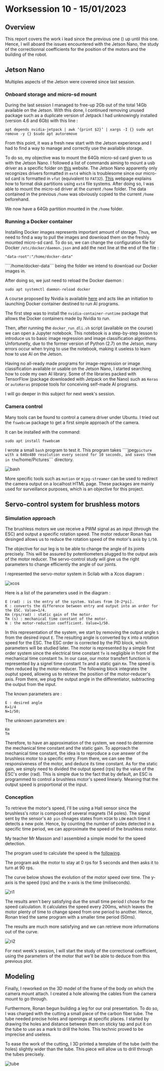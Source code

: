 # Worksession 10 - 15/01/2023

## Overview 

This report covers the work i lead since the previous one () up until this one. Hence, I will aboard the issues encountered with the Jetson Nano, the study of the correctionnal coefficients for the position of the motors and the building of the robot. 

## Jetson Nano 

Multiples aspects of the Jetson were covered since last session.

### Onboard storage and micro-sd mount

During the last session I managed to free-up 2Gb out of the total 14Gb available on the Jetson. 
With this done, I continued removing unused package such as a duplicate version of Jetpack I had unknowingly installed (version 4.6 and 6Gb) with this line :

    apt depends nvidia-jetpack | awk ‘{print $2}’ | xargs -I {} sudo apt remove -y {} $sudo apt autoremove 

From this point, it was a fresh new start with the Jetson experience and I had to find a way to manage and correctly use the available storage.

To do so, my objective was to mount the 64Gb micro-sd card given to us with the Jetson Nano. 
I followed a list of commands aiming to mount a usb driver as a specific folder on [this](https://askubuntu.com/questions/21321/move-home-folder-to-second-drive) website.<!--  (Thanks to Nino Mulac for the solution) -->
The Jetson Nano apparently only recognizes drivers formatted in ```ext4``` which is troublesome since our micro-sd card is formatted in ```vfat``` (equivalent to ```FAT32```). 
[This](https://phoenixnap.com/kb/linux-format-disk) webpage explains how to format disk partitions using ```ext4``` file systems. After doing so, I was able to mount the micro-sd driver at the current ```/home``` folder. 
The data contained in the previous ```/home``` was obviously copied to the current ```/home``` beforehand. 

We now have a 64Gb partition mounted in the ```/home``` folder.

### Running a Docker container

Installing Docker images represents important amount of storage. Thus, we need to find a way to pull the images and download them on the freshly mounted micro-sd card. 
To do so, we can change the configuration file for Docker ```/etc/docker/daemon.json``` and add the next line at the end of the file :

    "data-root":"/home/docker-data"

````/home/docker-data``` being the folder we intend to download our Docker images in.

After doing so, we just need to reload the Docker daemon :

    sudo apt systemctl daemon-reload docker

A course proposed by Nvidia is available [here](https://developer.nvidia.com/embedded/learn/jetson-ai-certification-programs#course_outline) and acts like an initiation to launching Docker container destined to run AI programs.

The first step was to install the ```nvidia-container-runtime``` package that allows the Docker containers made by Nvidia to run. 

Then, after running the ```docker_run_dli.sh``` script (available on the course) we can open a Jupyter notebook. This notebook is a step-by-step lesson to introduce us to basic image regression and image classification algorithms. 
Unfortunetly, due to the former version of Python (2.7) on the Jetson, many errors occur when trying to use the notebook, making it useless to learn how to use AI on the Jetson.

Having no all-ready made programs for image-regression or image classification available or usable on the Jetson Nano, I started searching how to code my own AI library. Some of the libraries packed with TensorFlow (package downloaded with Jetpack on the Nano) such as ```Keras``` or ```autoKeras``` propose tools for conceiving self-made AI programs.

I will go deeper in this subject for next week's session.

### Camera control

Many tools can be found to control a camera driver under Ubuntu.
I tried out the ```fswebcam``` package to get a first simple approach of the camera.

It can be installed with the command:

    sudo apt install fswebcam

I wrote a small ```bash``` program to test it. This program takes ````jpeg``` picture with a 640x480 resolution every second for 10 seconds, and saves them in the ```/home/Pictures``` directory.


![bash](https://user-images.githubusercontent.com/95374519/213876895-14dd3373-9cb1-48bc-a7d8-7de80ca74cd5.png)


More specific tools such as ```motion``` or ```mjpg-streamer``` can be used to redirect the camera output on a localhost HTML page. These packages are mainly used for surveillance purposes, which is an objective for this project.

## Servo-control system for brushless motors

### Simulation approach

The brushless motors we use receive a PWM signal as an input (through the ESC) and output a specific rotation speed. 
The motor reducer Ronan has desinged allows us to reduce the rotation speed of the motor's axis by ```1/50```. 

The objective for our leg is to be able to change the angle of its joints precisely. This will be assured by potentiometers plugged to the output axis of the motor reducer.
The servo-control study will give us the right parameters to change efficiently the angle of our joints.

I represented the servo-motor system in Scilab with a Xcos diagram :

![xcos](https://user-images.githubusercontent.com/95374519/213876892-11e2c715-afd4-4bf1-8180-d5ccfe869bff.png)

Here is a list of the parameters used in the diagram :

    E (rad) : is the entry of the system. Values from [0-2*pi].
    K : converts the difference between entry and output into an order for the ESC. Value=1/4.
    Km (rps/rad) : static gain of the motor.
    Tm (s) : mechanical time constant of the motor.
    N : the motor-reduction coefficient. Value=1/50.

In this representation of the system, we start by removing the output angle ```S``` from the desired input ```E```. 
The resulting angle is converted by ```K``` into a rotation speed for the ESC. 
The ESC order is corrected by the PID block, which parameters will be studied later. 
The motor is represented by a simple first order system since the electrical time constant ```Te``` is negligible in front of the mechanical time constant ```Tm```. 
In our case, our motor transfert function is represented by a signel time constant ```Tm``` and a static gain ```Km```. 
The speed is then reduced by the motor-reducer.
The following block integrates the ouptut speed, allowing us to retrieve the position of the motor-reducer's axis. 
From there, we plug the output angle in the differentiator, subtracting the output from the input. 

The known parameters are :

    E : desired angle
    K=1/4
    N=1/50;

The unknown parameters are : 

    Km
    Tm

Therefore, to have an approximation of the system, we need to determine the mechanical time constant and the static gain. 
To approach the mechanical time constant, the idea is to reproduce a cue answer of the brushless motor to a specific entry. From there, we can see the responsiveness of the motor, and deduce its time constant. 
As for the static gain, we simply need to divided the output speed (rps) by the value of the ESC's order (rad). This is simple due to the fact that by default, an ESC is programmed to control a brushless motor's speed linearly. Meaning that the output speed is proportional ot the input.

### Conception 

To retrieve the motor's speed, I'll be using a Hall sensor since the brushless's rotor is composed of several magnets (14 poles). 
The signal sent by the sensor's ```AO pin``` chnages states from ```HIGH``` to ```LOW``` each time it detects a new pole. Hence, by counting the number of poles detected in a specific time period, we can approximate the speed of the brushless motor.

My teacher Mr Masson and I assembled a simple model for the speed detection. 

The program used to calculate the speed is the [following](https://github.com/RonanLc/Snoopytech/blob/main/code/test/rpm_brushless.ino). 

The program ask the motor to stay at 0 rps for 5 seconds and then asks it to turn at 90 rps. 

The curve below shows the evolution of the motor speed over time.
The y-axis is the speed (rps) and the x-axis is the time (miliseconds).


![ri1](https://user-images.githubusercontent.com/95374519/213876867-20671fbc-90dd-4e08-ba33-9355da78e807.png)



The results aren't bery satisfying due the small time period I chose for the speed calculation. It calculates the speed every 200ms, which leaves the motor plenty of time to change speed from one period to another. 
Hence, Ronan tried the same program with a smaller time period (50ms).

The results are much more satisfying and we can retrieve more informations out of the curve. 

![ri2](https://user-images.githubusercontent.com/95374519/213876869-c837d9a3-8d26-4305-8f9f-777b537d6568.png)

For next week's session, I will start the study of the correctional coefficient, using the parameters of the motor that we'll be able to deduce from this previous plot.

## Modeling 

Finally, I reworked on the 3D model of the frame of the body on which the camera mount attach. I created a hole allowing the cables from the camera mount to go through. 

Furthermore, Ronan begun building a leg for our oral presentation. To do so, I was charged with the cutting a small piece of the carbon fiber tube. 
The tube needed precise holes and openings at specific places. 
I started by drawing the holes and distance between them on sticky tap and put it on the tube to use as a mark to drill the holes. 
This technic proved to be imprecise and useless. 

To ease the work of the cutting, I 3D printed a template of the tube (with the holes) slightly wider than the tube.
This piece will allow us to drill through the tubes precisely. 


![tube](https://user-images.githubusercontent.com/95374519/213876873-8a58e534-baca-4acf-a9e0-3be3027dd04a.png)

